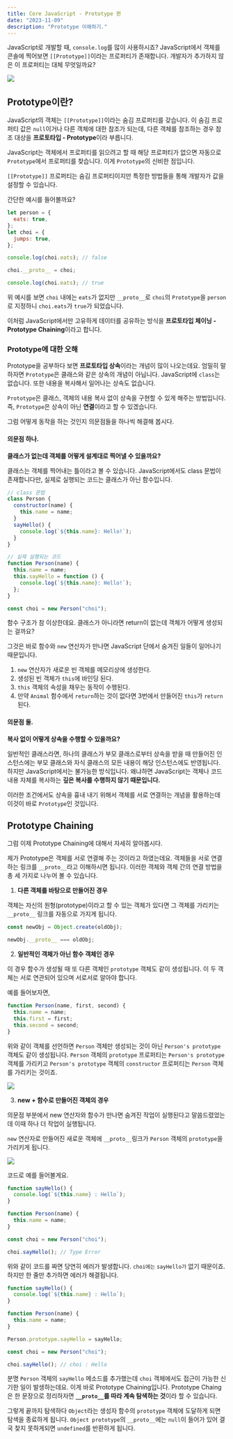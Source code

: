 ```yaml
---
title: Core JavaScript - Prototype 편
date: "2023-11-09"
description: "Prototype 이해하기."
---
```


JavaScript로 개발할 때, `console.log`를 많이 사용하시죠? JavaScript에서 객체를 콘솔에 찍어보면 `[[Prototype]]`이라는 프로퍼티가 존재합니다. 개발자가 추가하지 않은 이 프로퍼티는 대체 무엇일까요?

![](./image1.png)

## Prototype이란?

JavaScript의 객체는 `[[Prototype]]`이라는 숨김 프로퍼티를 갖습니다. 이 숨김 프로퍼티 값은 `null`이거나 다른 객체에 대한 참조가 되는데, 다른 객체를 참조하는 경우 참조 대상을 **프로토타입 - Prototype**이라 부릅니다.

JavaScript는 객체에서 프로퍼티를 읽으려고 할 때 해당 프로퍼티가 없으면 자동으로 `Prototype`에서 프로퍼티를 찾습니다. 이게 `Prototype`의 신비한 점입니다.

`[[Prototype]]` 프로퍼티는 숨김 프로퍼티이지만 특정한 방법들을 통해 개발자가 값을 설정할 수 있습니다.

간단한 예시를 들어볼까요?

```javascript
let person = {
  eats: true,
};
let choi = {
  jumps: true,
};

console.log(choi.eats); // false

choi.__proto__ = choi;

console.log(choi.eats); // true
```

위 예시를 보면 `choi` 내에는 `eats`가 없지만 `__proto__`로 `choi`의 `Prototype`을 `person`로 지정하니 `choi.eats`가 `true`가 되었습니다.

이처럼 JavaScript에서만 고유하게 데이터를 공유하는 방식을 **프로토타입 체이닝 - Prototype Chaining**이라고 합니다.

### Prototype에 대한 오해

Prototype을 공부하다 보면 **프로토타입 상속**이라는 개념이 많이 나오는데요. 엄밀히 말하자면 `Prototype`은 클래스와 같은 상속의 개념이 아닙니다. JavaScript에 `class`는 없습니다. 또한 내용을 복사해서 일어나는 상속도 없습니다.

`Prototype`은 클래스, 객체의 내용 복사 없이 상속을 구현할 수 있게 해주는 방법입니다. 즉, `Prototype`은 상속이 아닌 **연결**이라고 할 수 있겠습니다.

그럼 어떻게 동작을 하는 것인지 의문점들을 하나씩 해결해 봅시다.

#### 의문점 하나.

**클래스가 없는데 객체를 어떻게 설계대로 찍어낼 수 있을까요?**

클래스는 객체를 찍어내는 틀이라고 볼 수 있습니다. JavaScript에서도 class 문법이 존재합니다만, 실제로 실행되는 코드는 클래스가 아닌 함수입니다.

```javascript
// class 문법
class Person {
  constructor(name) {
    this.name = name;
  }
  sayHello() {
    console.log(`${this.name}: Hello!`);
  }
}

// 실제 실행되는 코드
function Person(name) {
  this.name = name;
  this.sayHello = function () {
    console.log(`${this.name}: Hello!`);
  };
}

const choi = new Person("choi");
```

함수 구조가 참 이상한데요. 클래스가 아니라면 return이 없는데 객체가 어떻게 생성되는 걸까요?

그것은 바로 함수와 `new` 연산자가 만나면 JavaScript 단에서 숨겨진 일들이 일어나기 때문입니다.

1. `new` 연산자가 새로운 빈 객체를 메모리상에 생성한다.
2. 생성된 빈 객체가 `this`에 바인딩 된다.
3. `this` 객체의 속성을 채우는 동작이 수행된다.
4. 만약 `Animal` 함수에서 `return`하는 것이 없다면 3번에서 만들어진 `this`가 `return`된다.

#### 의문점 둘.

**복사 없이 어떻게 상속을 수행할 수 있을까요?**

일반적인 클래스라면, 하나의 클래스가 부모 클래스로부터 상속을 받을 때 만들어진 인스턴스에는 부모 클래스와 자식 클래스의 모든 내용이 해당 인스턴스에도 반영됩니다. 하지만 JavaScript에서는 불가능한 방식입니다. 왜냐하면 JavaScript는 객체나 코드 내용 자체를 복사하는 **깊은 복사를 수행하지 않기 때문입니다.**

이러한 조건에서도 상속을 흉내 내기 위해서 객체를 서로 연결하는 개념을 활용하는데 이것이 바로 `Prototype`인 것입니다.

## Prototype Chaining

그럼 이제 Prototype Chaining에 대해서 자세히 알아봅시다.

제가 Prototype은 객체를 서로 연결해 주는 것이라고 하였는데요. 객체들을 서로 연결하는 링크를 `__proto__`라고 이해하시면 됩니다. 이러한 객체와 객체 간의 연결 방법을 총 세 가지로 나누어 볼 수 있습니다.

1. **다른 객체를 바탕으로 만들어진 경우**

객체는 자신의 원형(prototype)이라고 할 수 있는 객체가 있다면 그 객체를 가리키는 `__proto__` 링크를 자동으로 가지게 됩니다.

```javascript
const newObj = Object.create(oldObj);

newObj.__proto__ === oldObj;
```

2. **일반적인 객체가 아닌 함수 객체인 경우**

이 경우 함수가 생성될 때 또 다른 객체인 `prototype` 객체도 같이 생성됩니다. 이 두 객체는 서로 연관되어 있으며 서로서로 알아야 합니다.

예를 들어보자면,

```javascript
function Person(name, first, second) {
  this.name = name;
  this.first = first;
  this.second = second;
}
```

위와 같이 객체를 선언하면 `Person` 객체만 생성되는 것이 아닌 `Person's prototype` 객체도 같이 생성됩니다. `Person` 객체의 `prototype` 프로퍼티는 `Person's prototype` 객체를 가리키고 `Person's prototype` 객체의 `constructor` 프로퍼티는 `Person` 객체를 가리키는 것이죠.

![](./image2.png)

3. **new + 함수로 만들어진 객체의 경우**

의문점 부분에서 new 연산자와 함수가 만나면 숨겨진 작업이 실행된다고 말씀드렸었는데 이때 하나 더 작업이 실행됩니다.

`new` 연산자로 만들어진 새로운 객체에 `__proto__`링크가 `Person` 객체의 `prototype`을 가리키게 됩니다.

![](./image3.png)

코드로 예를 들어볼게요.

```javascript
function sayHello() {
  console.log(`${this.name} : Hello`);
}

function Person(name) {
  this.name = name;
}

const choi = new Person("choi");

choi.sayHello(); // Type Error
```

위와 같이 코드를 짜면 당연히 에러가 발생합니다. `choi에는` `sayHello가` 없기 때문이죠. 하지만 한 줄만 추가하면 에러가 해결됩니다.

```javascript
function sayHello() {
  console.log(`${this.name} : Hello`);
}

function Person(name) {
  this.name = name;
}

Person.prototype.sayHello = sayHello;

const choi = new Person("choi");

choi.sayHello(); // choi : Hello
```

분명 `Person` 객체의 `sayHello` 메소드를 추가했는데 `choi` 객체에서도 접근이 가능한 신기한 일이 발생하는데요. 이게 바로 Prototype Chaining입니다. Prototype Chaing은 한 문장으로 정리하자면 **`__proto__`를 따라 계속 탐색하는 것**이라 할 수 있습니다.

그렇게 끝까지 탐색하다 `Object`라는 생성자 함수의 `prototype` 객체에 도달하게 되면 탐색을 종료하게 됩니다. `Object prototype`의 `__proto__`에는 `null`이 들어가 있어 결국 찾지 못하게되면 `undefined`를 반환하게 됩니다.
